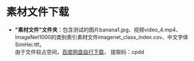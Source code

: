 # 素材文件下载  
 
- **"素材文件"文件夹**：包含测试的图片banana1.jpg、视频video_4.mp4、ImageNet1000的类别索引素材文件imagenet_class_index.csv、中文字体SimHei.ttf。  
由于文件较占空间，[百度网盘自行下载](https://pan.baidu.com/s/1v9pFvc6-YJ7YZYInK7SrXA)，
提取码：cpdd
